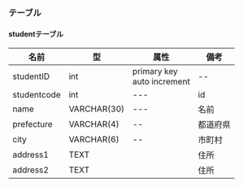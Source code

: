 ### テーブル

#### studentテーブル
|名前|型|属性|備考|
|---|--|--|--|
|studentID|int|primary key <br> auto increment| -- |
|studentcode|int|---|id
|name|VARCHAR(30)|---|名前
|prefecture|VARCHAR(4)|--|都道府県
|city|VARCHAR(6)|--|市町村
|address1|TEXT||住所
|address2|TEXT||住所

